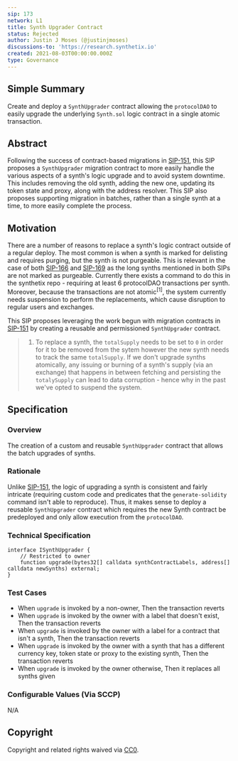 ```yaml
---
sip: 173
network: L1
title: Synth Upgrader Contract
status: Rejected
author: Justin J Moses (@justinjmoses)
discussions-to: 'https://research.synthetix.io'
created: 2021-08-03T00:00:00.000Z
type: Governance
---
```


<!--You can leave these HTML comments in your merged SIP and delete the visible duplicate text guides, they will not appear and may be helpful to refer to if you edit it again. This is the suggested template for new SIPs. Note that an SIP number will be assigned by an editor. When opening a pull request to submit your SIP, please use an abbreviated title in the filename, `sip-draft_title_abbrev.md`. The title should be 44 characters or less.-->

## Simple Summary

<!--"If you can't explain it simply, you don't understand it well enough." Simply describe the outcome the proposed changes intends to achieve. This should be non-technical and accessible to a casual community member.-->

Create and deploy a `SynthUpgrader` contract allowing the `protocolDAO` to easily upgrade the underlying `Synth.sol` logic contract in a single atomic transaction.

## Abstract

<!--A short (~200 word) description of the proposed change, the abstract should clearly describe the proposed change. This is what *will* be done if the SIP is implemented, not *why* it should be done or *how* it will be done. If the SIP proposes deploying a new contract, write, "we propose to deploy a new contract that will do x".-->

Following the success of contract-based migrations in [SIP-151](./sip-151.md), this SIP proposes a `SynthUpgrader` migration contract to more easily handle the various aspects of a synth's logic upgrade and to avoid system downtime. This includes removing the old synth, adding the new one, updating its token state and proxy, along with the address resolver. This SIP also proposes supporting migration in batches, rather than a single synth at a time, to more easily complete the process.

## Motivation

<!--This is the problem statement. This is the *why* of the SIP. It should clearly explain *why* the current state of the protocol is inadequate.  It is critical that you explain *why* the change is needed, if the SIP proposes changing how something is calculated, you must address *why* the current calculation is innaccurate or wrong. This is not the place to describe how the SIP will address the issue!-->

There are a number of reasons to replace a synth's logic contract outside of a regular deploy. The most common is when a synth is marked for delisting and requires purging, but the synth is not purgeable. This is relevant in the case of both [SIP-166](./sip-166.md) and [SIP-169](./sip-169.md) as the long synths mentioned in both SIPs are not marked as purgeable. Currently there exists a command to do this in the synthetix repo - requiring at least 6 protocolDAO transactions per synth. Moreover, because the transactions are not atomic<sup>[1]</sup>, the system currently needs suspension to perform the replacements, which cause disruption to regular users and exchanges.

This SIP proposes leveraging the work begun with migration contracts in [SIP-151](./sip-151.md) by creating a reusable and permissioned `SynthUpgrader` contract.

> 1. To replace a synth, the `totalSupply` needs to be set to `0` in order for it to be removed from the sytem however the new synth needs to track the same `totalSupply`. If we don't upgrade synths atomically, any issuing or burning of a synth's supply (via an exchange) that happens in between fetching and persisting the `totalySupply` can lead to data corruption - hence why in the past we've opted to suspend the system.

## Specification

<!--The specification should describe the syntax and semantics of any new feature, there are five sections
1. Overview
2. Rationale
3. Technical Specification
4. Test Cases
5. Configurable Values
-->

### Overview

<!--This is a high level overview of *how* the SIP will solve the problem. The overview should clearly describe how the new feature will be implemented.-->

The creation of a custom and reusable `SynthUpgrader` contract that allows the batch upgrades of synths.

### Rationale

<!--This is where you explain the reasoning behind how you propose to solve the problem. Why did you propose to implement the change in this way, what were the considerations and trade-offs. The rationale fleshes out what motivated the design and why particular design decisions were made. It should describe alternate designs that were considered and related work. The rationale may also provide evidence of consensus within the community, and should discuss important objections or concerns raised during discussion.-->

Unlike [SIP-151](./sip-151.md), the logic of upgrading a synth is consistent and fairly intricate (requiring custom code and predicates that the `generate-solidity` command isn't able to reproduce). Thus, it makes sense to deploy a reusable `SynthUpgrader` contract which requires the new Synth contract be predeployed and only allow execution from the `protocolDAO`.

### Technical Specification

<!--The technical specification should outline the public API of the changes proposed. That is, changes to any of the interfaces Synthetix currently exposes or the creations of new ones.-->

```solidity
interface ISynthUpgrader {
    // Restricted to owner
    function upgrade(bytes32[] calldata synthContractLabels, address[] calldata newSynths) external;
}
```

### Test Cases

<!--Test cases for an implementation are mandatory for SIPs but can be included with the implementation..-->

- When `upgrade` is invoked by a non-owner, Then the transaction reverts
- When `upgrade` is invoked by the owner with a label that doesn't exist, Then the transaction reverts
- When `upgrade` is invoked by the owner with a label for a contract that isn't a synth, Then the transaction reverts
- When `upgrade` is invoked by the owner with a synth that has a different currency key, token state or proxy to the existing synth, Then the transaction reverts
- When `upgrade` is invoked by the owner otherwise, Then it replaces all synths given

### Configurable Values (Via SCCP)

<!--Please list all values configurable via SCCP under this implementation.-->

N/A

## Copyright

Copyright and related rights waived via [CC0](https://creativecommons.org/publicdomain/zero/1.0/).

